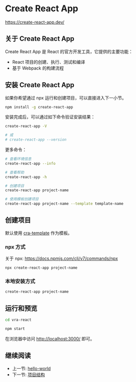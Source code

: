 # Create React App

<https://create-react-app.dev/>

## 关于 Create React App

Create React App 是 React 的官方开发工具，它提供的主要功能：

+ React 项目的创建、执行、测试和编译
+ 基于 Webpack 的构建流程

## 安装 Create React App

如果你希望通过 npx 运行和创建项目，可以直接进入下一小节。

```bash
npm install -g create-react-app
```

安装完成后，可以通过如下命令验证安装结果：

```bash
create-react-app -V

# 或
# create-react-app --version
```

更多命令：

```bash
# 查看环境信息
create-react-app --info

# 查看帮助
create-react-app -h

# 创建项目
create-react-app project-name

# 使用模板创建项目
create-react-app project-name --template template-name
```

## 创建项目

默认使用 [cra-template](https://github.com/facebook/create-react-app/tree/main/packages/cra-template) 作为模板。

### npx 方式

关于 npx: <https://docs.npmjs.com/cli/v7/commands/npx>

```bash
npx create-react-app project-name
```

### 本地安装方式

```bash
create-react-app project-name
```

## 运行和预览

```bash
cd vra-react

npm start
```

在浏览器中访问 <http://localhost:3000/> 即可。

## 继续阅读

+ 上一节: [hello-world](./readme.md)
+ 下一节: [项目结构](./vra-react.md)
